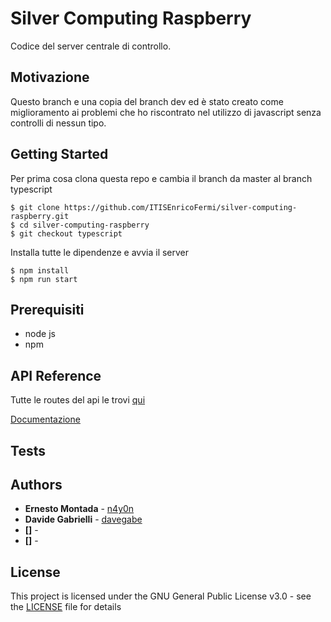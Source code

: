 # Silver Computing Raspberry

Codice del server centrale di controllo.

## Motivazione

Questo branch e una copia del branch dev ed è stato creato come
miglioramento ai problemi che ho riscontrato nel utilizzo di
javascript senza controlli di nessun tipo.

## Getting Started

Per prima cosa clona questa repo e cambia il branch da master al branch typescript

```shell
$ git clone https://github.com/ITISEnricoFermi/silver-computing-raspberry.git
$ cd silver-computing-raspberry
$ git checkout typescript
```

Installa tutte le dipendenze e avvia il server

```shell
$ npm install
$ npm run start
```

## Prerequisiti

- node js
- npm

## API Reference

Tutte le routes del api le trovi [qui](https://itis-enrico-fermi.gitbook.io/domotica-fermi/)

[Documentazione](https://itis-enrico-fermi.gitbook.io/domotica-fermi/)

## Tests

## Authors

- **Ernesto Montada** - [n4y0n](https://github.com/n4y0n)
- **Davide Gabrielli** - [davegabe](https://github.com/davegabe)
- **[]** - []()
- **[]** - []()

## License

This project is licensed under the GNU General Public License v3.0 - see the [LICENSE](LICENSE) file for details
